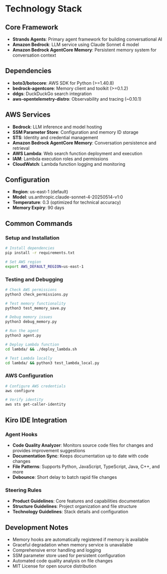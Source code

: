 # Technology Stack

## Core Framework
- **Strands Agents**: Primary agent framework for building conversational AI
- **Amazon Bedrock**: LLM service using Claude Sonnet 4 model
- **Amazon Bedrock AgentCore Memory**: Persistent memory system for conversation context

## Dependencies
- **boto3/botocore**: AWS SDK for Python (>=1.40.8)
- **bedrock-agentcore**: Memory client and toolkit (>=0.1.2)
- **ddgs**: DuckDuckGo search integration
- **aws-opentelemetry-distro**: Observability and tracing (~0.10.1)

## AWS Services
- **Bedrock**: LLM inference and model hosting
- **SSM Parameter Store**: Configuration and memory ID storage
- **STS**: Identity and credential management
- **Amazon Bedrock AgentCore Memory**: Conversation persistence and retrieval
- **AWS Lambda**: Web search function deployment and execution
- **IAM**: Lambda execution roles and permissions
- **CloudWatch**: Lambda function logging and monitoring

## Configuration
- **Region**: us-east-1 (default)
- **Model**: us.anthropic.claude-sonnet-4-20250514-v1:0
- **Temperature**: 0.3 (optimized for technical accuracy)
- **Memory Expiry**: 90 days

## Common Commands

### Setup and Installation
```bash
# Install dependencies
pip install -r requirements.txt

# Set AWS region
export AWS_DEFAULT_REGION=us-east-1
```

### Testing and Debugging
```bash
# Check AWS permissions
python3 check_permissions.py

# Test memory functionality
python3 test_memory_save.py

# Debug memory issues
python3 debug_memory.py

# Run the agent
python3 agent.py

# Deploy Lambda function
cd lambda/ && ./deploy_lambda.sh

# Test Lambda locally
cd lambda/ && python3 test_lambda_local.py
```

### AWS Configuration
```bash
# Configure AWS credentials
aws configure

# Verify identity
aws sts get-caller-identity
```

## Kiro IDE Integration

### Agent Hooks
- **Code Quality Analyzer**: Monitors source code files for changes and provides improvement suggestions
- **Documentation Sync**: Keeps documentation up to date with code changes
- **File Patterns**: Supports Python, JavaScript, TypeScript, Java, C++, and more
- **Debounce**: Short delay to batch rapid file changes

### Steering Rules
- **Product Guidelines**: Core features and capabilities documentation
- **Structure Guidelines**: Project organization and file structure
- **Technology Guidelines**: Stack details and configuration

## Development Notes
- Memory hooks are automatically registered if memory is available
- Graceful degradation when memory service is unavailable
- Comprehensive error handling and logging
- SSM parameter store used for persistent configuration
- Automated code quality analysis on file changes
- MIT License for open source distribution